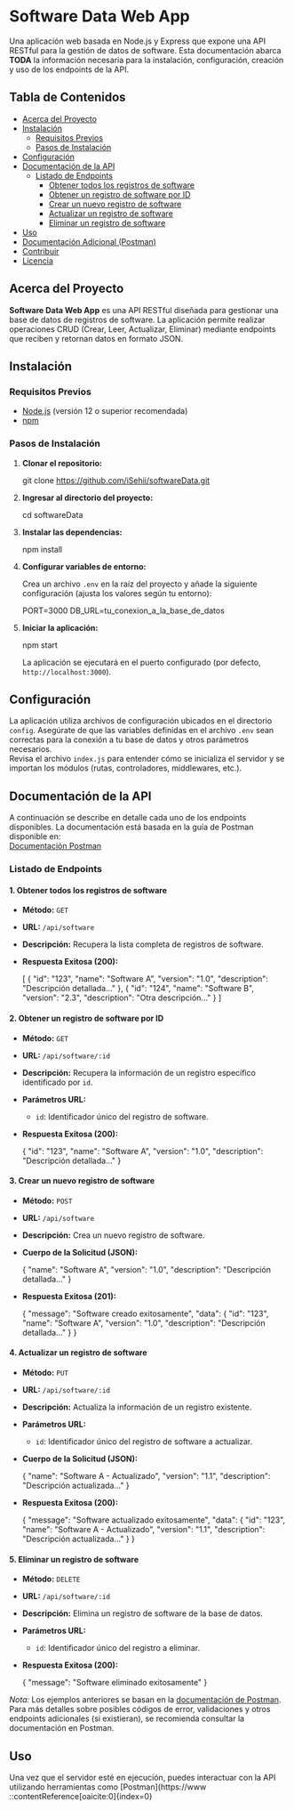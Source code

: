 # Software Data Web App

Una aplicación web basada en Node.js y Express que expone una API RESTful para la gestión de datos de software. Esta documentación abarca **TODA** la información necesaria para la instalación, configuración, creación y uso de los endpoints de la API.

## Tabla de Contenidos

- [Acerca del Proyecto](#acerca-del-proyecto)
- [Instalación](#instalación)
  - [Requisitos Previos](#requisitos-previos)
  - [Pasos de Instalación](#pasos-de-instalación)
- [Configuración](#configuración)
- [Documentación de la API](#documentación-de-la-api)
  - [Listado de Endpoints](#listado-de-endpoints)
    - [Obtener todos los registros de software](#1-obtener-todos-los-registros-de-software)
    - [Obtener un registro de software por ID](#2-obtener-un-registro-de-software-por-id)
    - [Crear un nuevo registro de software](#3-crear-un-nuevo-registro-de-software)
    - [Actualizar un registro de software](#4-actualizar-un-registro-de-software)
    - [Eliminar un registro de software](#5-eliminar-un-registro-de-software)
- [Uso](#uso)
- [Documentación Adicional (Postman)](#documentación-adicional-postman)
- [Contribuir](#contribuir)
- [Licencia](#licencia)

## Acerca del Proyecto

**Software Data Web App** es una API RESTful diseñada para gestionar una base de datos de registros de software. La aplicación permite realizar operaciones CRUD (Crear, Leer, Actualizar, Eliminar) mediante endpoints que reciben y retornan datos en formato JSON.

## Instalación

### Requisitos Previos

- [Node.js](https://nodejs.org/) (versión 12 o superior recomendada)
- [npm](https://www.npmjs.com/)

### Pasos de Instalación

1. **Clonar el repositorio:**

   git clone https://github.com/iSehii/softwareData.git

2. **Ingresar al directorio del proyecto:**

   cd softwareData

3. **Instalar las dependencias:**

   npm install

4. **Configurar variables de entorno:**

   Crea un archivo `.env` en la raíz del proyecto y añade la siguiente configuración (ajusta los valores según tu entorno):

   PORT=3000
   DB_URL=tu_conexion_a_la_base_de_datos

5. **Iniciar la aplicación:**

   npm start

   La aplicación se ejecutará en el puerto configurado (por defecto, `http://localhost:3000`).

## Configuración

La aplicación utiliza archivos de configuración ubicados en el directorio `config`. Asegúrate de que las variables definidas en el archivo `.env` sean correctas para la conexión a tu base de datos y otros parámetros necesarios.  
Revisa el archivo `index.js` para entender cómo se inicializa el servidor y se importan los módulos (rutas, controladores, middlewares, etc.).

## Documentación de la API

A continuación se describe en detalle cada uno de los endpoints disponibles. La documentación está basada en la guía de Postman disponible en:  
[Documentación Postman](https://documenter.getpostman.com/view/29602544/2sAYkHoJGS)

### Listado de Endpoints

#### 1. Obtener todos los registros de software

- **Método:** `GET`
- **URL:** `/api/software`
- **Descripción:** Recupera la lista completa de registros de software.
- **Respuesta Exitosa (200):**

  [
    {
      "id": "123",
      "name": "Software A",
      "version": "1.0",
      "description": "Descripción detallada..."
    },
    {
      "id": "124",
      "name": "Software B",
      "version": "2.3",
      "description": "Otra descripción..."
    }
  ]

#### 2. Obtener un registro de software por ID

- **Método:** `GET`
- **URL:** `/api/software/:id`
- **Descripción:** Recupera la información de un registro específico identificado por `id`.
- **Parámetros URL:**
  - `id`: Identificador único del registro de software.
- **Respuesta Exitosa (200):**

  {
    "id": "123",
    "name": "Software A",
    "version": "1.0",
    "description": "Descripción detallada..."
  }

#### 3. Crear un nuevo registro de software

- **Método:** `POST`
- **URL:** `/api/software`
- **Descripción:** Crea un nuevo registro de software.
- **Cuerpo de la Solicitud (JSON):**

  {
    "name": "Software A",
    "version": "1.0",
    "description": "Descripción detallada..."
  }

- **Respuesta Exitosa (201):**

  {
    "message": "Software creado exitosamente",
    "data": {
      "id": "123",
      "name": "Software A",
      "version": "1.0",
      "description": "Descripción detallada..."
    }
  }

#### 4. Actualizar un registro de software

- **Método:** `PUT`
- **URL:** `/api/software/:id`
- **Descripción:** Actualiza la información de un registro existente.
- **Parámetros URL:**
  - `id`: Identificador único del registro de software a actualizar.
- **Cuerpo de la Solicitud (JSON):**

  {
    "name": "Software A - Actualizado",
    "version": "1.1",
    "description": "Descripción actualizada..."
  }

- **Respuesta Exitosa (200):**

  {
    "message": "Software actualizado exitosamente",
    "data": {
      "id": "123",
      "name": "Software A - Actualizado",
      "version": "1.1",
      "description": "Descripción actualizada..."
    }
  }

#### 5. Eliminar un registro de software

- **Método:** `DELETE`
- **URL:** `/api/software/:id`
- **Descripción:** Elimina un registro de software de la base de datos.
- **Parámetros URL:**
  - `id`: Identificador único del registro a eliminar.
- **Respuesta Exitosa (200):**

  {
    "message": "Software eliminado exitosamente"
  }

*Nota:* Los ejemplos anteriores se basan en la [documentación de Postman](https://documenter.getpostman.com/view/29602544/2sAYkHoJGS). Para más detalles sobre posibles códigos de error, validaciones y otros endpoints adicionales (si existieran), se recomienda consultar la documentación en Postman.

## Uso

Una vez que el servidor esté en ejecución, puedes interactuar con la API utilizando herramientas como [Postman](https://www
::contentReference[oaicite:0]{index=0}
 
